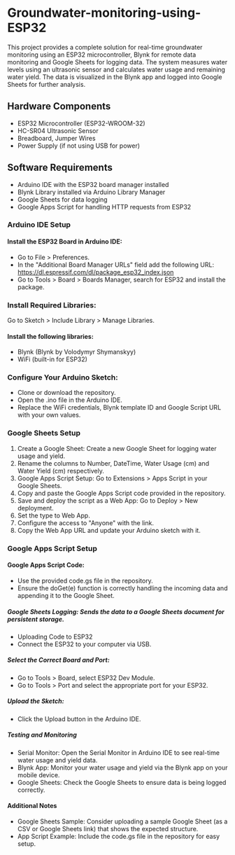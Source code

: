 # Groundwater-monitoring-using-ESP32
This project provides a complete solution for real-time groundwater monitoring using an ESP32 microcontroller, Blynk for remote data monitoring and Google Sheets for logging data. The system measures water levels using an ultrasonic sensor and calculates water usage and remaining water yield. The data is visualized in the Blynk app and logged into Google Sheets for further analysis.

## Hardware Components
- ESP32 Microcontroller (ESP32-WROOM-32)
- HC-SR04 Ultrasonic Sensor
- Breadboard, Jumper Wires
- Power Supply (if not using USB for power)

## Software Requirements
- Arduino IDE with the ESP32 board manager installed
- Blynk Library installed via Arduino Library Manager
- Google Sheets for data logging
- Google Apps Script for handling HTTP requests from ESP32


### Arduino IDE Setup

#### Install the ESP32 Board in Arduino IDE:
- Go to File > Preferences.
- In the "Additional Board Manager URLs" field add the following URL:
https://dl.espressif.com/dl/package_esp32_index.json
- Go to Tools > Board > Boards Manager, search for ESP32 and install the package.
### Install Required Libraries:
Go to Sketch > Include Library > Manage Libraries.
#### Install the following libraries:
- Blynk (Blynk by Volodymyr Shymanskyy)
- WiFi (built-in for ESP32)
### Configure Your Arduino Sketch:
- Clone or download the repository.
- Open the .ino file in the Arduino IDE.
- Replace the WiFi credentials, Blynk template ID and Google Script URL with your own values.
### Google Sheets Setup

1. Create a Google Sheet:
Create a new Google Sheet for logging water usage and yield.
2. Rename the columns to Number, DateTime, Water Usage (cm) and Water Yield (cm) respectively.
3. Google Apps Script Setup:
 Go to Extensions > Apps Script in your Google Sheets.
4. Copy and paste the Google Apps Script code provided in the repository.
5. Save and deploy the script as a Web App:
 Go to Deploy > New deployment.
6. Set the type to Web App.
7. Configure the access to "Anyone" with the link.
8. Copy the Web App URL and update your Arduino sketch with it.
### Google Apps Script Setup

#### Google Apps Script Code:
- Use the provided code.gs file in the repository.
- Ensure the doGet(e) function is correctly handling the incoming data and appending it to the Google Sheet.

#####  Google Sheets Logging: Sends the data to a Google Sheets document for persistent storage.
- Uploading Code to ESP32
- Connect the ESP32 to your computer via USB.
#####  Select the Correct Board and Port:
- Go to Tools > Board, select ESP32 Dev Module.
- Go to Tools > Port and select the appropriate port for your ESP32.
#####  Upload the Sketch:
- Click the Upload button in the Arduino IDE.
#####  Testing and Monitoring
- Serial Monitor: Open the Serial Monitor in Arduino IDE to see real-time water usage and yield data.
- Blynk App: Monitor your water usage and yield via the Blynk app on your mobile device.
- Google Sheets: Check the Google Sheets to ensure data is being logged correctly.
####  Additional Notes
- Google Sheets Sample: Consider uploading a sample Google Sheet (as a CSV or Google Sheets link) that shows the expected structure.
- App Script Example: Include the code.gs file in the repository for easy setup.

